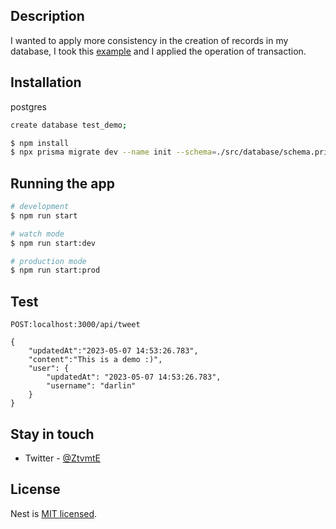 
## Description

I wanted to apply more consistency in the creation of records in my database, I took this [example](https://www.tomray.dev/nestjs-prisma) and I applied the operation of
 transaction.


## Installation

postgres

```bash
create database test_demo;
```

```bash
$ npm install
$ npx prisma migrate dev --name init --schema=./src/database/schema.prisma
```

## Running the app

```bash
# development
$ npm run start

# watch mode
$ npm run start:dev

# production mode
$ npm run start:prod
```

## Test

`POST:localhost:3000/api/tweet`

```
{
    "updatedAt":"2023-05-07 14:53:26.783",
    "content":"This is a demo :)",
    "user": {
        "updatedAt": "2023-05-07 14:53:26.783",
        "username": "darlin"
    }
}
```

## Stay in touch

- Twitter - [@ZtvmtE](https://twitter.com/ZtvmtE)

## License

Nest is [MIT licensed](LICENSE).
